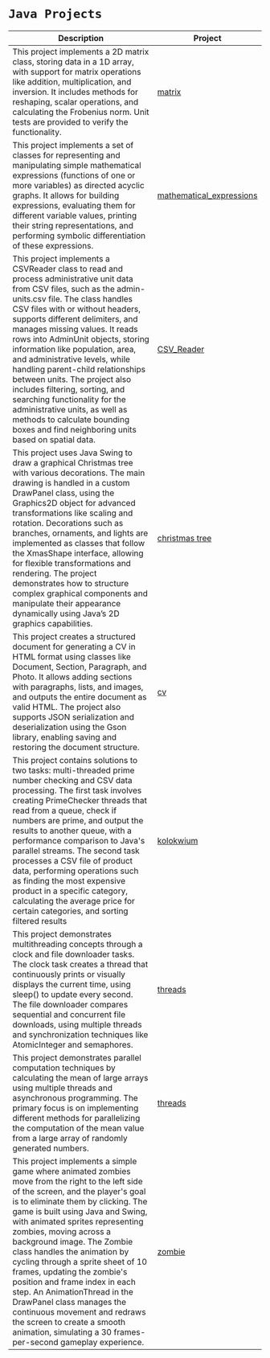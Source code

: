 # `Java Projects`
| Description  |  Project |
| ------------- |  ------------- |
| This project implements a 2D matrix class, storing data in a 1D array, with support for matrix operations like addition, multiplication, and inversion. It includes methods for reshaping, scalar operations, and calculating the Frobenius norm. Unit tests are provided to verify the functionality.  | [matrix](matrix/Lab2) | 
| This project implements a set of classes for representing and manipulating simple mathematical expressions (functions of one or more variables) as directed acyclic graphs. It allows for building expressions, evaluating them for different variable values, printing their string representations, and performing symbolic differentiation of these expressions.  |  [mathematical_expressions](mathematical_expressions/lab5) |
| This project implements a CSVReader class to read and process administrative unit data from CSV files, such as the admin-units.csv file. The class handles CSV files with or without headers, supports different delimiters, and manages missing values. It reads rows into AdminUnit objects, storing information like population, area, and administrative levels, while handling parent-child relationships between units. The project also includes filtering, sorting, and searching functionality for the administrative units, as well as methods to calculate bounding boxes and find neighboring units based on spatial data.  |  [CSV_Reader](csv_reader_with_processing_osm/lab7) |
| This project uses Java Swing to draw a graphical Christmas tree with various decorations. The main drawing is handled in a custom DrawPanel class, using the Graphics2D object for advanced transformations like scaling and rotation. Decorations such as branches, ornaments, and lights are implemented as classes that follow the XmasShape interface, allowing for flexible transformations and rendering. The project demonstrates how to structure complex graphical components and manipulate their appearance dynamically using Java’s 2D graphics capabilities.  | [christmas tree](christmas_tree/lab10) |
| This project creates a structured document for generating a CV in HTML format using classes like Document, Section, Paragraph, and Photo. It allows adding sections with paragraphs, lists, and images, and outputs the entire document as valid HTML. The project also supports JSON serialization and deserialization using the Gson library, enabling saving and restoring the document structure.   | [cv](cv) |
| This project contains solutions to two tasks: multi-threaded prime number checking and CSV data processing. The first task involves creating PrimeChecker threads that read from a queue, check if numbers are prime, and output the results to another queue, with a performance comparison to Java's parallel streams. The second task processes a CSV file of product data, performing operations such as finding the most expensive product in a specific category, calculating the average price for certain categories, and sorting filtered results   | [kolokwium](kolokwium2024) |
| This project demonstrates multithreading concepts through a clock and file downloader tasks. The clock task creates a thread that continuously prints or visually displays the current time, using sleep() to update every second. The file downloader compares sequential and concurrent file downloads, using multiple threads and synchronization techniques like AtomicInteger and semaphores.|[threads](threads/lab11)|
| This project demonstrates parallel computation techniques by calculating the mean of large arrays using multiple threads and asynchronous programming. The primary focus is on implementing different methods for parallelizing the computation of the mean value from a large array of randomly generated numbers.|[threads](threadsV2/lab12)|
| This project implements a simple game where animated zombies move from the right to the left side of the screen, and the player's goal is to eliminate them by clicking. The game is built using Java and Swing, with animated sprites representing zombies, moving across a background image. The Zombie class handles the animation by cycling through a sprite sheet of 10 frames, updating the zombie's position and frame index in each step. An AnimationThread in the DrawPanel class manages the continuous movement and redraws the screen to create a smooth animation, simulating a 30 frames-per-second gameplay experience.|[zombie](zombie/lab14)|

